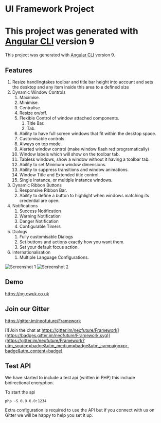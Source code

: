 # UI Framework Project

This project was generated with [Angular CLI](https://github.com/angular/angular-cli) version 9
=======
This project was generated with [Angular CLI](https://github.com/angular/angular-cli) version 9.


## Features

1. Resize handlingtakes toolbar and title bar height into account and sets the desktop and any item inside this area to a defined size
2. Dynamic Window Controls
    1. Maximise. 
    2. Minimise.
    3. Centralise.
    4. Resize on/off.
    5. Flexible Control of window attached components.
        1. Title Bar.
        2. Tab.
    6. Ability to have full screen windows that fit within the desktop space.
    7. Customisable controls.
    8. Always on top mode.
    9. Alerted window control (make window flash red programatically)
    10. Window labels which will show on the toolbar tab.
    11. Tabless windows, show a window without it having a toolbar tab.
    12. Ability to set Minimum window dimensions.
    13. Ability to suppress transitions and window animations.
    14. Window Title and Extended title control.
    15. Single Instance, or multiple instance windows.
3. Dynamic Ribbon Buttons
    1. Responsive Ribbon Bar.
    2. Ability to define a button to highlight when windows matching its credential are open.
4. Notifications
    1. Success Notification
    2. Warning Notification
    3. Danger Notification
    4. Configurable Timers
 5. Dialogs
    1. Fully customisable Dialogs 
    2. Set buttons and actions exactly how you want them.
    3. Set your default focus action.
 6. Internationalisation
    1. Multiple Language Configurations.
    
   
    
![Screenshot 1](https://owuk.co.uk/1.png)
![Screenshot 2](https://owuk.co.uk/2.png)

## Demo

https://ng.owuk.co.uk

## Join our Gitter

https://gitter.im/neofuture/Framework

[![Join the chat at https://gitter.im/neofuture/Framework](https://badges.gitter.im/neofuture/Framework.svg)](https://gitter.im/neofuture/Framework?utm_source=badge&utm_medium=badge&utm_campaign=pr-badge&utm_content=badge)

## Test API

We have started to include a test api (written in PHP) this include bidirectional encryption.

To start the api

`php -S 0.0.0.0:1234`

Extra configuration is required to use the API but if you connect with us on Gitter we will be happy to help you set it up.
